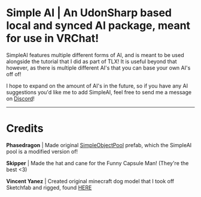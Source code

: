 # Simple AI | An UdonSharp based local and synced AI package, meant for use in VRChat! 

SimpleAI features multiple different forms of AI, and is meant to be used alongside the tutorial that I did as part of TLX! It is useful beyond that however, as there is multiple different AI's that you can base your own AI's off of!

I hope to expand on the amount of AI's in the future, so if you have any AI suggestions you'd like me to add SimpleAI, feel free to send me a message on [Discord](https://discord.gg/HZj7KQr)!

---

# Credits

**Phasedragon** | Made original [SimpleObjectPool](https://drive.google.com/file/d/16SYuHlhYTQV_hszwqy_OYgou1aFTFDC1/view) prefab, which the SimpleAI pool is a modified version of!

**Skipper** | Made the hat and cane for the Funny Capsule Man! (They're the best <3)

**Vincent Yanez** | Created original minecraft dog model that I took off Sketchfab and rigged, found [HERE](https://sketchfab.com/3d-models/minecraft-wolf-9aa99b5c203240f7ac357c4e8b84e1d6)
